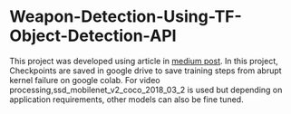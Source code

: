 # Weapon-Detection-Using-TF-Object-Detection-API

This project was developed using article in [medium post](https://medium.com/@alaasinjab/detailed-tutorial-build-your-custom-real-time-object-detector-5ade1017fd2d).
In this project, Checkpoints are saved in google drive to save training steps from abrupt kernel failure on google colab. For video processing,ssd_mobilenet_v2_coco_2018_03_2 is used but depending on application requirements, other models can also be fine tuned.
